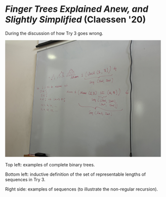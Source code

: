 # *Finger Trees Explained Anew, and Slightly Simplified* (Claessen '20)

During the discussion of how Try 3 goes wrong.

![Try 3 goes wrong](IMG_1448.jpg)

Top left: examples of complete binary trees.

Bottom left: inductive definition of the set of representable lengths of sequences in Try 3.

Right side: examples of sequences (to illustrate the non-regular recursion).
